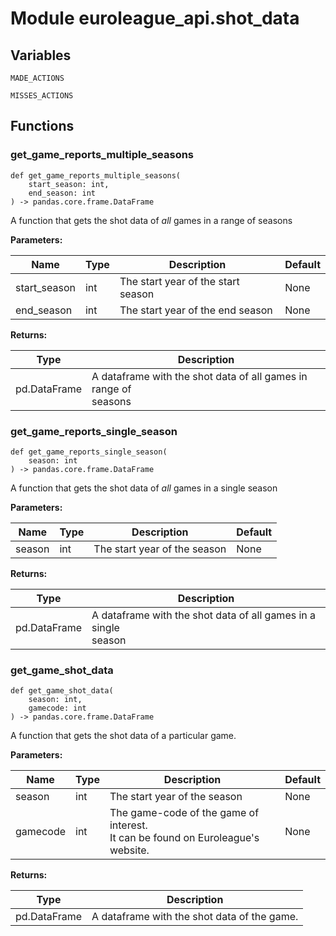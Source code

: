 # Module euroleague_api.shot_data

## Variables

```python3
MADE_ACTIONS
```

```python3
MISSES_ACTIONS
```

## Functions

    
### get_game_reports_multiple_seasons

```python3
def get_game_reports_multiple_seasons(
    start_season: int,
    end_season: int
) -> pandas.core.frame.DataFrame
```

A function that gets the shot data of *all* games in a range of seasons

**Parameters:**

| Name | Type | Description | Default |
|---|---|---|---|
| start_season | int | The start year of the start season | None |
| end_season | int | The start year of the end season | None |

**Returns:**

| Type | Description |
|---|---|
| pd.DataFrame | A dataframe with the shot data of all games in range of<br>seasons |

    
### get_game_reports_single_season

```python3
def get_game_reports_single_season(
    season: int
) -> pandas.core.frame.DataFrame
```

A function that gets the shot data of *all* games in a single season

**Parameters:**

| Name | Type | Description | Default |
|---|---|---|---|
| season | int | The start year of the season | None |

**Returns:**

| Type | Description |
|---|---|
| pd.DataFrame | A dataframe with the shot data of all games in a single<br>season |

    
### get_game_shot_data

```python3
def get_game_shot_data(
    season: int,
    gamecode: int
) -> pandas.core.frame.DataFrame
```

A function that gets the shot data of a particular game.

**Parameters:**

| Name | Type | Description | Default |
|---|---|---|---|
| season | int | The start year of the season | None |
| gamecode | int | The game-code of the game of interest.<br>It can be found on Euroleague's website. | None |

**Returns:**

| Type | Description |
|---|---|
| pd.DataFrame | A dataframe with the shot data of the game. |
